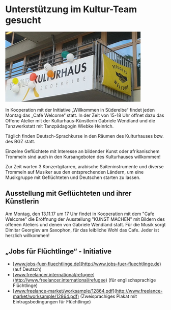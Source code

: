 # Unterstützung im Kultur-Team gesucht 

![](/img/Refuuges_welcome.jpg)

In Kooperation mit der Initiative „Willkommen in Süderelbe“ findet jeden
Montag das „Café Welcome“ statt. In der Zeit von 15-18 Uhr öffnet dazu
das Offene Atelier mit der Kulturhaus-Künstlerin Gabriele Wendland und
die Tanzwerkstatt mit Tanzpädagogin Wiebke Heinrich.

Täglich finden Deutsch-Sprachkurse in den Räumen des Kulturhauses bzw.
des BGZ statt.

Einzelne Geflüchtete mit Interesse an bildender Kunst oder afrikanischem
Trommeln sind auch in den Kursangeboten des Kulturhauses willkommen!

Zur Zeit warten 3 Konzertgitarren, arabische Saiteninstrumente und
diverse Trommeln auf Musiker aus den entsprechenden Ländern, um eine
Musikgruppe mit Geflüchteten und Deutschen starten zu lassen.

## Ausstellung mit Geflüchteten und ihrer Künstlerin

Am Montag, den 13.11.17 um 17 Uhr findet in Kooperation mit dem "Cafe Welcome" die Eröffnung der Ausstellung "KUNST MACHEN"
mit Bildern des offenen Ateliers und denen von Gabriele Wendland statt.
Für die Musik sorgt Dimitar Georgiev am Saxophon, für das leibliche Wohl das Cafe.
Jeder ist herzlich willkommen!


## „Jobs für Flüchtlinge“ - Initiative

-   [www.jobs-fuer-fluechtlinge.de](http://www.jobs-fuer-fluechtlinge.de)
    (auf Deutsch)
-   [www.freelancer.international/refugee](http://www.freelancer.international/refugee)
    (für englischsprachige Flüchtlinge)
-   [www.freelance-market/worksample/12864.pdf](http://www.freelance-market/worksample/12864.pdf)
    (Zweisprachiges Plakat mit Eintragsbedingungen für Flüchtlinge)

